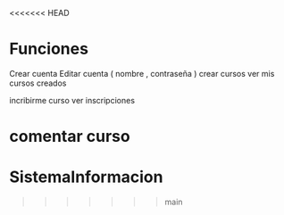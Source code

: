 <<<<<<< HEAD
# Funciones

Crear cuenta
Editar cuenta ( nombre , contraseña )
crear cursos
ver mis cursos creados

incribirme curso
ver inscripciones

comentar curso
=======
# SistemaInformacion
>>>>>>> main
